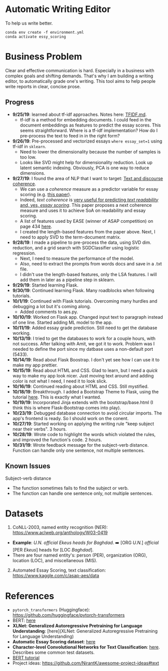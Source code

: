 # Automatic Writing Editor
To help us write better.

`conda env create -f environment.yml`  
`conda activate essy_scoring`

# Business Problem
Clear and effective communication is hard. Especially in a business with complex goals and shifting demands. That's why I am building a writing editor, to automatically grade one's writing. This tool aims to help people write reports in clear, concise prose.

## Progress
* __9/25/19__: learned about tf-idf approaches. Notes here: [TFIDF.md](notes/TFIDF.md).
  * tf-idf is a method for embedding documents. I could feed in the document embeddings as features to predict the essay scores. This seems straightforward. Where is a tf-idf implementation? How do I pre-process the text to feed in in the right form?
* __9/26/19__: Pre-processed and vectorized essays `where essay_set=1` using tf-idf in `sklearn`. 
  * Need to lower the dimensionality because the number of samples is too low. 
  * Looks like SVD might help for dimensionality reduction. Look up latent semantic indexing. Obviously, PCA is one way to reduce dimensions.
* __9/27/19__: I found the area of NLP that I want to target: [Text and discourse coherence](https://web.stanford.edu/~jurafsky/slp3/21.pdf). 
  * We can use a _coherence_ measure as a predictor variable for essay scoring (e.g. [this paper](https://www.aclweb.org/anthology/D13-1180)).
  * Indeed, _text coherence_ is [very useful for predicting _text readability_ and, yes, _essay scoring_](https://www.aclweb.org/anthology/D18-1464). This paper proposes a next coherence measure and uses it to achieve SoA on readability and essay scoring.
  * A list of features used by EASE (winner of ASAP competition) on page 434 [here](https://www.cs.cmu.edu/~ark/EMNLP-2015/proceedings/EMNLP/pdf/EMNLP049.pdf).
  * I created the length-based features from the paper above. Next, I need to apply SVD to the term-document matrix.
* __9/28/19__: I made a pipeline to pre-process the data, using SVD dim. reduction, and a grid search with SGDClassifier using logistic regression.
  * Next, I need to measure the performance of the model.
  * Also, need to extract the prompts from words docs and save in a .txt file.
  * I didn't use the length-based features, only the LSA features. I will add them in later as a pipeline step in sklearn.
* __9/29/19__: Started learning Flask.
* __9/30/19__: Continued learning Flask. Many roadblocks when following tutorials.
* __10/1/19__: Continued with Flask tutorials. Overcoming many hurdles and debugging a lot but it's coming along.
  * Added comments to aes.py.
* __10/10/19__: Worked on Flask app. Changed input text to paragraph instead of one line. Started adding ML model to the app.
* __10/11/19__: Added essay grade prediction. Still need to get the database working.
* __10/13/19__: I tried to get the databases to work for a couple hours, with not success. After talking with Amit, we got it to work. Problem was I needed to define the port since my datbase uses a non-default port (5433).
* __10/14/19__: Read about Flask Boostrap. I don't yet see how I can use it to make my app prettier.
* __10/15/19__: Read about HTML and CSS. Glad to learn, but I need a _quick_ way to make my app look nicer. Just moving text around and adding color is not what I need, I need it to look slick.
* __10/16/19__: Continued reading about HTML and CSS. Still mystified.
* __10/18/19__: Breakthrough. I added a Bootstrap Theme to Flask, using the tutorial [here](https://www.youtube.com/watch?v=3NsEGaCIT38). This is exactly what I wanted.
* __10/19/19__: Incorporated Jinja extends with the bootstrap/base.html (I think this is where Flask-Bootstrap comes into play).
* __10/23/19__: Debugged database connection to avoid circular imports. The app's frontend is ready. So I should work on the conent.
* __10/27/19__: Started working on applying the writing rule "keep subject near their verbs". 3 hours.
* __10/28/19__: Wrote code to highlight the words which violated the rules, and improved the function's code. 2 hours.
* __10/31/19__: Wrote feedback message for the subject-verb distance. Function can handle only one sentence, not multiple sentences.

## Known Issues
Subject-verb distance
* The function sometimes fails to find the subject or verb.
* The function can handle one sentence only, not multiple sentences.

# Datasets
1. CoNLL-2003, named entity recognition (NER): https://www.aclweb.org/anthology/W03-0419
  * __Example__: _U.N. official Ekeus heads for Baghdad_. :arrow_right: [ORG _U.N._] _official_ [PER _Ekeus_] heads for [LOC _Baghdad_].
  * There are four named entity's: person (PER), organization (ORG), location (LOC), and miscellaneous (MIS).
2. Automated Essay Scoring, text classification: https://www.kaggle.com/c/asap-aes/data


# References
* `pytorch_transformers` (Huggingface): https://github.com/huggingface/pytorch-transformers
* BERT: [here](https://arxiv.org/pdf/1810.04805v2.pdf)
* __XLNet: Generalized Autoregressive Pretraining for Language Understanding__: [here](XLNet: Generalized Autoregressive Pretraining for Language Understanding)
* __Automatic Essay Scoring dataset__: [here](https://github.com/nusnlp/nea)
* __Character-level Convolutional Networks for Text Classification__: [here](https://papers.nips.cc/paper/5782-character-level-convolutional-networks-for-text-classification.pdf). Describes some common test datasets.
* [BERT tutorial](https://mccormickml.com/2019/05/14/BERT-word-embeddings-tutorial/)
* Project ideas: https://github.com/NirantK/awesome-project-ideas#text
